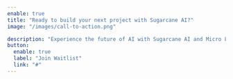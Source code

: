 ```yaml
---
enable: true
title: "Ready to build your next project with Sugarcane AI?"
image: "/images/call-to-action.png"

description: "Experience the future of AI with Sugarcane AI and Micro LLMs. Build and deploy AI worfklows with ease and flexibility."
button:
  enable: true
  label: "Join Waitlist"
  link: "#"
---
```

